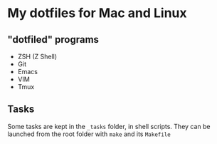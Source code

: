 My dotfiles for Mac and Linux
=============================

"dotfiled" programs
-------------------

- ZSH (Z Shell)
- Git
- Emacs
- VIM
- Tmux

Tasks
-----

Some tasks are kept in the `_tasks` folder, in shell scripts. They can be launched from the root folder with `make` and its `Makefile`
